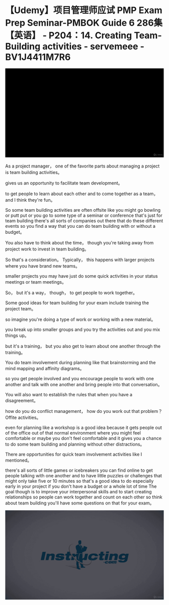 # 【Udemy】项目管理师应试 PMP Exam Prep Seminar-PMBOK Guide 6  286集【英语】 - P204：14. Creating Team-Building activities - servemeee - BV1J4411M7R6

![](img/a9c55a459e9012ede7890642c263d344_0.png)

As a project manager， one of the favorite parts about managing a project is team building activities。

 gives us an opportunity to facilitate team development。

 to get people to learn about each other and to come together as a team， and I think they're fun。

So some team building activities are often offsite like you might go bowling or putt put or you go to some type of a seminar or conference that's just for team building there's all sorts of companies out there that do these different events so you find a way that you can do team building with or without a budget。

You also have to think about the time， though you're taking away from project work to invest in team building。

 So that's a consideration。 Typically， this happens with larger projects where you have brand new teams。

 smaller projects you may have just do some quick activities in your status meetings or team meetings。

 So， but it's a way， though， to get people to work together。

Some good ideas for team building for your exam include training the project team。

 so imagine you're doing a type of work or working with a new material。

 you break up into smaller groups and you try the activities out and you mix things up。

 but it's a training， but you also get to learn about one another through the training。

You do team involvement during planning like that brainstorming and the mind mapping and affinity diagrams。

 so you get people involved and you encourage people to work with one another and talk with one another and bring people into that conversation。

You will also want to establish the rules that when you have a disagreement。

 how do you do conflict management， how do you work out that problem？Offite activities。

 even for planning like a workshop is a good idea because it gets people out of the office out of that normal environment where you might feel comfortable or maybe you don't feel comfortable and it gives you a chance to do some team building and planning without other distractions。

There are opportunities for quick team involvement activities like I mentioned。

 there's all sorts of little games or icebreakers you can find online to get people talking with one another and to have little puzzles or challenges that might only take five or 10 minutes so that's a good idea to do especially early in your project if you don't have a budget or a whole lot of time The goal though is to improve your interpersonal skills and to start creating relationships so people can work together and count on each other so think about team building you'll have some questions on that for your exam。



![](img/a9c55a459e9012ede7890642c263d344_2.png)